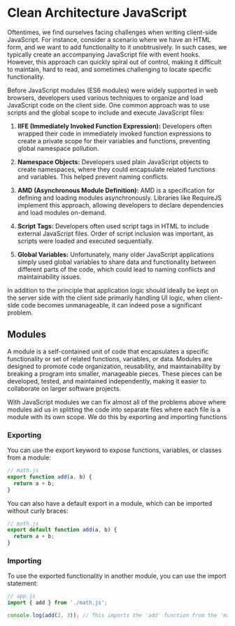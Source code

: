 # Clean Architecture JavaScript
Oftentimes, we find ourselves facing challenges when writing client-side JavaScript. For instance, consider a scenario where we have an HTML form, and we want to add functionality to it unobtrusively. In such cases, we typically create an accompanying JavaScript file with event hooks. However, this approach can quickly spiral out of control, making it difficult to maintain, hard to read, and sometimes challenging to locate specific functionality.

Before JavaScript modules (ES6 modules) were widely supported in web browsers, developers used various techniques to organize and load JavaScript code on the client side. One common approach was to use scripts and the global scope to include and execute JavaScript files:

1. **IIFE (Immediately Invoked Function Expression):** Developers often wrapped their code in immediately invoked function expressions to create a private scope for their variables and functions, preventing global namespace pollution.

1. **Namespace Objects:** Developers used plain JavaScript objects to create namespaces, where they could encapsulate related functions and variables. This helped prevent naming conflicts.

1. **AMD (Asynchronous Module Definition):** AMD is a specification for defining and loading modules asynchronously. Libraries like RequireJS implement this approach, allowing developers to declare dependencies and load modules on-demand.

1. **Script Tags:** Developers often used script tags in HTML to include external JavaScript files. Order of script inclusion was important, as scripts were loaded and executed sequentially.

1. **Global Variables:** Unfortunately, many older JavaScript applications simply used global variables to share data and functionality between different parts of the code, which could lead to naming conflicts and maintainability issues.

In addition to the principle that application logic should ideally be kept on the server side with the client side primarily handling UI logic, when client-side code becomes unmanageable, it can indeed pose a significant problem.

## Modules
A module is a self-contained unit of code that encapsulates a specific functionality or set of related functions, variables, or data. Modules are designed to promote code organization, reusability, and maintainability by breaking a program into smaller, manageable pieces. These pieces can be developed, tested, and maintained independently, making it easier to collaborate on larger software projects.

With JavaScript modules we can fix almost all of the problems above where modules aid us in splitting the code into separate files where each file is a module with its own scope. We do this by exporting and importing functions

### Exporting 
You can use the export keyword to expose functions, variables, or classes from a module:
```js
// math.js
export function add(a, b) {
  return a + b;
}
```
You can also have a default export in a module, which can be imported without curly braces:

```js
// math.js
export default function add(a, b) {
  return a + b;
}
```
### Importing 
To use the exported functionality in another module, you can use the import statement:
```js
// app.js
import { add } from './math.js';

console.log(add(2, 3)); // This imports the 'add' function from the 'math' module.

```

